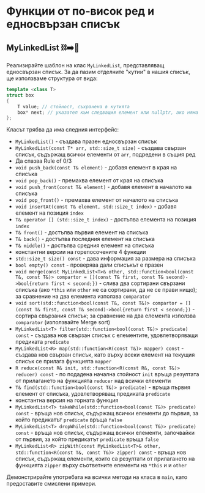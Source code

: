 # Функции от по-висок ред и едносвързан списък

## MyLinkedList :chains::arrow_right::scroll:	

Реализирайте шаблон на клас `MyLinkedList`, представляващ едносвързан списък. За да пазим отделните "кутии" в нашия списък, ще използваме структура от вида:

```c++
template <class T>
struct box
{
    T value; // стойност, съхранена в кутията
    box* next; // указател към следващия елемент или nullptr, ако няма такъв
};
```

Класът трябва да има следния интерфейс:
- `MyLinkedList()` - създава празен едносвързан списък
- `MyLinkedList(const T* arr, std::size_t size)` - създава свързан списък, съдържащ всички елементи от `arr`, подредени в същия ред
- Да спазва Rule of 0/3
- `void push_back(const T& element)` - добавя елемент в края на списъка
- `void pop_back()` - премахва елемент от края на списъка
- `void push_front(const T& element)` - добавя елемент в началото на списъка
- `void pop_front()` - премахва елемент от началото на списъка
- `void insertAt(const T& element, std::size_t index)` - добавя елемент на позиция `index`
- `T& operator [] (std::size_t index)` - достъпва елемента на позиция `index`
- `T& front()` - достъпва първия елемент на списъка
- `T& back()` - достъпва последния елемент на списъка
- `T& middle()` - достъпва средния елемент на списъка
- константни версии на горепосочените 4 функции
- `std::size_t size() const` - дава информация за размера на списъка
- `bool empty() const` - проверява дали списъкът е празен
- `void merge(const MyLinkedList<T>& other, std::function<bool(const T&, const T&)> compartor = [](const T& first, const T& second)->bool{return first < second;})` - слива два сортирани свързани списъка (ако `*this` или `other` не са сортирани, да не се прави нищо); за сравнение на два елемента използва `comparator`
- `void sort(std::function<bool(const T&, const T&)> compartor = [](const T& first, const T& second)->bool{return first < second;})` - сортира свързания списък; за сравнение на два елемента използва `comparator` (използвайте Merge sort)
- `MyLinkedList<T> filter(std::function<bool(const T&)> predicate) const` - създава нов свързан списък с елементите, удовлетворяващи предиката `predicate`
- `MyLinkedList<R> map(std::function<R(const T&)> mapper) const` - създава нов свързан списък, като върху всеки елемент на текущия списък се прилага функцията `mapper`
- `R reduce(const R& init, std::function<R(const R&, const T&)> reducer) const` - по подадена начална стойност `init` връща резултата от прилагането на функцията `reducer` над всички елементи
- `T& find(std::function<bool(const T&)> predicate)` - връща първия елемент от списъка, удовлетворяващ предиката `predicate`
- константна версия на горната функция
- `MyLinkedList<T> takeWhile(std::function<bool(const T&)> predicate) const` - връща нов списък, съдържащ всички елементи до първия, за който предикатът `predicate` връща `false`
- `MyLinkedList<T> dropWhile(std::function<bool(const T&)> predicate) const` - връща нов списък, съдържащ всички елементи, започвайки от първия, за който предикатът `predicate` връща `false`
- `MyLinkedList<R> zipWith(const MyLinkedList<T>& other, std::function<R(const T&, const T&)> zipper) const` - връща нов списък, съдържащ елементи, които са резултати от прилагането на функцията `zipper` върху съответните елементи на `*this` и и `other`

Демонстрирайте употребата на всички методи на класа в `main`, като предоставите смислени примери.